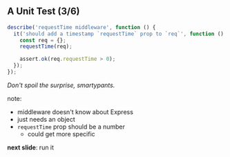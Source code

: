 ## A Unit Test (3/6)

```js
describe('requestTime middleware', function () {
  it('should add a timestamp `requestTime` prop to `req`', function () {
    const req = {};
    requestTime(req);

    assert.ok(req.requestTime > 0);
  });
});
```

*Don't spoil the surprise, smartypants.*
<!-- .element: class="fragment" -->

note:

- middleware doesn't know about Express
- just needs an object
- `requestTime` prop should be a number
  - could get more specific

**next slide**: run it
